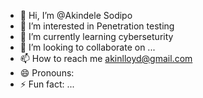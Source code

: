 - 👋 Hi, I’m @Akindele Sodipo
- 👀 I’m interested in Penetration testing
- 🌱 I’m currently learning cyberseturity
- 💞️ I’m looking to collaborate on ...
- 📫 How to reach me akinlloyd@gmail.com
- 😄 Pronouns:
- ⚡ Fun fact: ...

<!---
Akinlloyd/Akinlloyd is a ✨ special ✨ repository because its `README.md` (this file) appears on your GitHub profile.
You can click the Preview link to take a look at your changes.
--->
